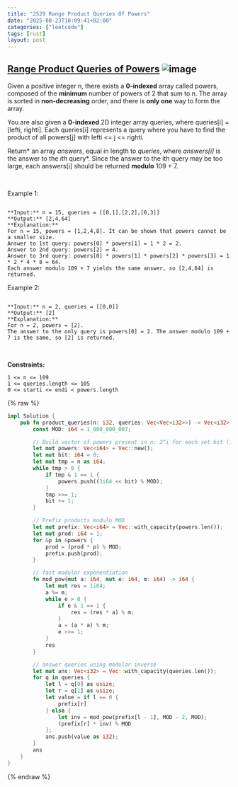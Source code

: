 ```yaml
---
title: "2529 Range Product Queries Of Powers"
date: "2025-08-23T10:09:41+02:00"
categories: ["leetcode"]
tags: [rust]
layout: post
---
```


## [Range Product Queries of Powers](https://leetcode.com/problems/range-product-queries-of-powers) ![image](https://img.shields.io/badge/Difficulty-Medium-orange)

Given a positive integer n, there exists a **0-indexed** array called powers, composed of the **minimum** number of powers of 2 that sum to n. The array is sorted in **non-decreasing** order, and there is **only one** way to form the array.

You are also given a **0-indexed** 2D integer array queries, where queries[i] = [lefti, righti]. Each queries[i] represents a query where you have to find the product of all powers[j] with lefti <= j <= righti.

Return* an array *answers*, equal in length to *queries*, where *answers[i]* is the answer to the *ith* query*. Since the answer to the ith query may be too large, each answers[i] should be returned **modulo** 109 + 7.

 

Example 1:

```

**Input:** n = 15, queries = [[0,1],[2,2],[0,3]]
**Output:** [2,4,64]
**Explanation:**
For n = 15, powers = [1,2,4,8]. It can be shown that powers cannot be a smaller size.
Answer to 1st query: powers[0] * powers[1] = 1 * 2 = 2.
Answer to 2nd query: powers[2] = 4.
Answer to 3rd query: powers[0] * powers[1] * powers[2] * powers[3] = 1 * 2 * 4 * 8 = 64.
Each answer modulo 109 + 7 yields the same answer, so [2,4,64] is returned.

```

Example 2:

```

**Input:** n = 2, queries = [[0,0]]
**Output:** [2]
**Explanation:**
For n = 2, powers = [2].
The answer to the only query is powers[0] = 2. The answer modulo 109 + 7 is the same, so [2] is returned.

```

 

**Constraints:**

	1 <= n <= 109
	1 <= queries.length <= 105
	0 <= starti <= endi < powers.length

{% raw %}
```rust
impl Solution {
    pub fn product_queries(n: i32, queries: Vec<Vec<i32>>) -> Vec<i32> {
        const MOD: i64 = 1_000_000_007;

        // Build vector of powers present in n: 2^i for each set bit (in increasing i)
        let mut powers: Vec<i64> = Vec::new();
        let mut bit: i64 = 0;
        let mut tmp = n as i64;
        while tmp > 0 {
            if tmp & 1 == 1 {
                powers.push((1i64 << bit) % MOD);
            }
            tmp >>= 1;
            bit += 1;
        }

        // Prefix products modulo MOD
        let mut prefix: Vec<i64> = Vec::with_capacity(powers.len());
        let mut prod: i64 = 1;
        for &p in &powers {
            prod = (prod * p) % MOD;
            prefix.push(prod);
        }

        // fast modular exponentiation
        fn mod_pow(mut a: i64, mut e: i64, m: i64) -> i64 {
            let mut res = 1i64;
            a %= m;
            while e > 0 {
                if e & 1 == 1 {
                    res = (res * a) % m;
                }
                a = (a * a) % m;
                e >>= 1;
            }
            res
        }

        // answer queries using modular inverse
        let mut ans: Vec<i32> = Vec::with_capacity(queries.len());
        for q in queries {
            let l = q[0] as usize;
            let r = q[1] as usize;
            let value = if l == 0 {
                prefix[r]
            } else {
                let inv = mod_pow(prefix[l - 1], MOD - 2, MOD);
                (prefix[r] * inv) % MOD
            };
            ans.push(value as i32);
        }
        ans
    }
}
```
{% endraw %}
